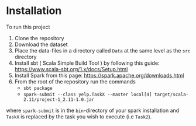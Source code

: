 # Installation
To run this project

1. Clone the repository 
2. Download the dataset
3. Place the data-files in a directory called `Data` at the same level as the `src` directory
4. Install sbt ( Scala Simple Build Tool ) by following this guide: https://www.scala-sbt.org/1.x/docs/Setup.html
5. Install Spark from this page: https://spark.apache.org/downloads.html
6. From the root of the repository run the commands 
    * `sbt package`
    * `spark-submit --class yelp.TaskX --master local[4] target/scala-2.11/project-1_2.11-1.0.jar `

where `spark-submit` is in the `bin`-directory of your spark installation and `TaskX` is replaced by the task you wish to execute (i.e `Task2`). 


